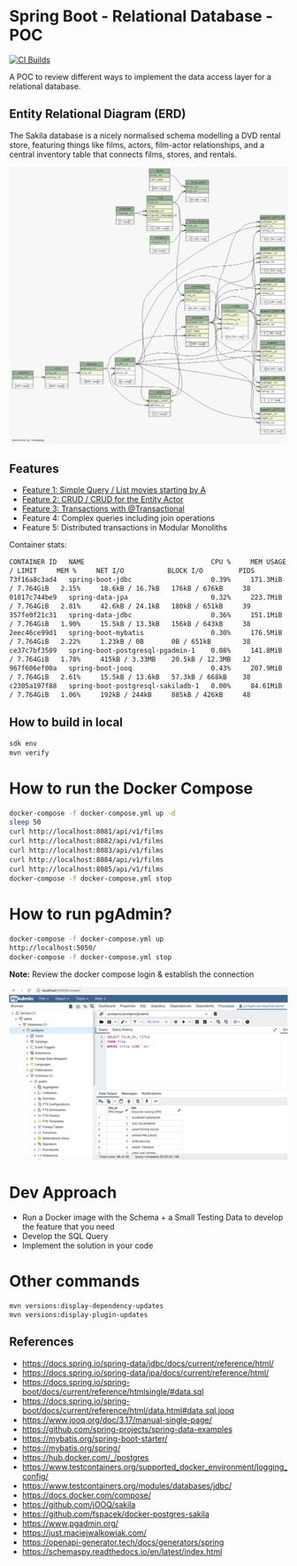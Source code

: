 # Spring Boot - Relational Database - POC

[![CI Builds](https://github.com/jabrena/spring-boot-postgresql/actions/workflows/build.yaml/badge.svg)](https://github.com/jabrena/spring-boot-postgresql/actions/workflows/build.yaml)

A POC to review different ways to implement
the data access layer for a relational database.

## Entity Relational Diagram (ERD)

The Sakila database is a nicely normalised schema modelling a DVD rental store, featuring things like films,
actors, film-actor relationships, and a central inventory table that connects films, stores, and rentals.

![](docs/erd_new.png)

## Features

- [Feature 1: Simple Query / List movies starting by A](docs/features/FEATURE_1.md)
- [Feature 2: CRUD / CRUD for the Entity Actor](docs/features/FEATURE_2.md)
- [Feature 3: Transactions with @Transactional](docs/features/FEATURE_3.md)
- Feature 4: Complex queries including join operations
- Feature 5: Distributed transactions in Modular Monoliths

Container stats:

```
CONTAINER ID   NAME                                CPU %     MEM USAGE / LIMIT     MEM %     NET I/O           BLOCK I/O         PIDS
73f16a8c3ad4   spring-boot-jdbc                    0.39%     171.3MiB / 7.764GiB   2.15%     18.6kB / 16.7kB   176kB / 676kB     38
01017c744be9   spring-data-jpa                     0.32%     223.7MiB / 7.764GiB   2.81%     42.6kB / 24.1kB   180kB / 651kB     39
357fe0f21c31   spring-data-jdbc                    0.36%     151.1MiB / 7.764GiB   1.90%     15.5kB / 13.3kB   156kB / 643kB     38
2eec46ce99d1   spring-boot-mybatis                 0.30%     176.5MiB / 7.764GiB   2.22%     1.23kB / 0B       0B / 651kB        38
ce37c7bf3509   spring-boot-postgresql-pgadmin-1    0.08%     141.8MiB / 7.764GiB   1.78%     415kB / 3.33MB    20.5kB / 12.3MB   12
967f606ef00a   spring-boot-jooq                    0.43%     207.9MiB / 7.764GiB   2.61%     15.5kB / 13.6kB   57.3kB / 668kB    38
c2305a197f88   spring-boot-postgresql-sakiladb-1   0.00%     84.61MiB / 7.764GiB   1.06%     192kB / 244kB     885kB / 426kB     48
```

## How to build in local

```bash
sdk env
mvn verify
```

# How to run the Docker Compose

```bash
docker-compose -f docker-compose.yml up -d
sleep 50
curl http://localhost:8081/api/v1/films
curl http://localhost:8082/api/v1/films
curl http://localhost:8083/api/v1/films
curl http://localhost:8084/api/v1/films
curl http://localhost:8085/api/v1/films
docker-compose -f docker-compose.yml stop
```

# How to run pgAdmin?

```bash
docker-compose -f docker-compose.yml up
http://localhost:5050/
docker-compose -f docker-compose.yml stop
```

**Note:** Review the docker compose login & establish the connection

![](docs/pgadmin.png)

# Dev Approach

- Run a Docker image with the Schema + a Small Testing Data to develop the feature that you need
- Develop the SQL Query
- Implement the solution in your code

# Other commands

```shell
mvn versions:display-dependency-updates
mvn versions:display-plugin-updates
```

## References

- https://docs.spring.io/spring-data/jdbc/docs/current/reference/html/
- https://docs.spring.io/spring-data/jpa/docs/current/reference/html/
- https://docs.spring.io/spring-boot/docs/current/reference/htmlsingle/#data.sql
- https://docs.spring.io/spring-boot/docs/current/reference/html/data.html#data.sql.jooq
- https://www.jooq.org/doc/3.17/manual-single-page/
- https://github.com/spring-projects/spring-data-examples
- https://mybatis.org/spring-boot-starter/
- https://mybatis.org/spring/
- https://hub.docker.com/_/postgres
- https://www.testcontainers.org/supported_docker_environment/logging_config/
- https://www.testcontainers.org/modules/databases/jdbc/
- https://docs.docker.com/compose/
- https://github.com/jOOQ/sakila
- https://github.com/fspacek/docker-postgres-sakila
- https://www.pgadmin.org/
- https://just.maciejwalkowiak.com/
- https://openapi-generator.tech/docs/generators/spring
- https://schemaspy.readthedocs.io/en/latest/index.html
